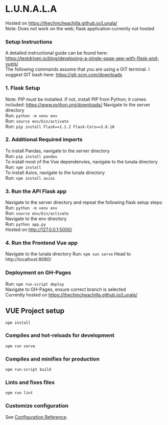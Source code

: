 # L.U.N.A.L.A

Hosted on https://thechincheachilla.github.io/Lunala/ \
Note: Does not work on the web; flask application currently not hosted

### Setup Instructions
A detailed instructional guide can be found here: https://testdriven.io/blog/developing-a-single-page-app-with-flask-and-vuejs/ \
The following commands assume that you are using a GIT terminal. I suggest GIT bash here: https://git-scm.com/downloads

### 1. Flask Setup
Note: PIP must be installed. If not, install PIP from Python; it comes included: https://www.python.org/downloads/
Navigate to the server directory \
Run: ```python -m venv env```\
Run: ```source env/bin/activate``` \
Run: ```pip install Flask==1.1.2 Flask-Cors==3.0.10```

### 2. Additional Required imports
To install Pandas, navigate to the server directory \
Run: ```pip install pandas```\
To install most of the Vue dependenvies, navigate to the lunala directory \
Run: ```npm install```\
To install Axios, navigate to the lunala directory \
Run: ```npm install axios ```

### 3. Run the API Flask app
Navigate to the server directory and repeat the following flask setup steps: \
Run: ```python -m venv env```\
Run: ```source env/bin/activate``` \
Navigate to the env directory \
Run: ```python app.py```\
Hosted on http://127.0.0.1:5000/

### 4. Run the Frontend Vue app
Navigate to the lunala directory
Run: ```npm sun serve```
Head to http://localhost:8080/

### Deployment on GH-Pages
Run: ```npm run-script deploy```\
Navigate to GH-Pages, ensure correct branch is selected \
Currently hosted on https://thechincheachilla.github.io/Lunala/


## VUE Project setup
```
npm install
```

### Compiles and hot-reloads for development
```
npm run serve
```

### Compiles and minifies for production
```
npm run-script build
```

### Lints and fixes files
```
npm run lint
```

### Customize configuration
See [Configuration Reference](https://cli.vuejs.org/config/).
    